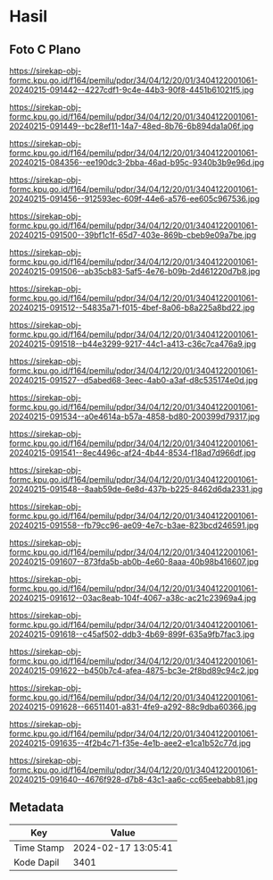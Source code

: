 # Hasil

## Foto C Plano

https://sirekap-obj-formc.kpu.go.id/f164/pemilu/pdpr/34/04/12/20/01/3404122001061-20240215-091442--4227cdf1-9c4e-44b3-90f8-4451b61021f5.jpg

https://sirekap-obj-formc.kpu.go.id/f164/pemilu/pdpr/34/04/12/20/01/3404122001061-20240215-091449--bc28ef11-14a7-48ed-8b76-6b894da1a06f.jpg

https://sirekap-obj-formc.kpu.go.id/f164/pemilu/pdpr/34/04/12/20/01/3404122001061-20240215-084356--ee190dc3-2bba-46ad-b95c-9340b3b9e96d.jpg

https://sirekap-obj-formc.kpu.go.id/f164/pemilu/pdpr/34/04/12/20/01/3404122001061-20240215-091456--912593ec-609f-44e6-a576-ee605c967536.jpg

https://sirekap-obj-formc.kpu.go.id/f164/pemilu/pdpr/34/04/12/20/01/3404122001061-20240215-091500--39bf1c1f-65d7-403e-869b-cbeb9e09a7be.jpg

https://sirekap-obj-formc.kpu.go.id/f164/pemilu/pdpr/34/04/12/20/01/3404122001061-20240215-091506--ab35cb83-5af5-4e76-b09b-2d461220d7b8.jpg

https://sirekap-obj-formc.kpu.go.id/f164/pemilu/pdpr/34/04/12/20/01/3404122001061-20240215-091512--54835a71-f015-4bef-8a06-b8a225a8bd22.jpg

https://sirekap-obj-formc.kpu.go.id/f164/pemilu/pdpr/34/04/12/20/01/3404122001061-20240215-091518--b44e3299-9217-44c1-a413-c36c7ca476a9.jpg

https://sirekap-obj-formc.kpu.go.id/f164/pemilu/pdpr/34/04/12/20/01/3404122001061-20240215-091527--d5abed68-3eec-4ab0-a3af-d8c535174e0d.jpg

https://sirekap-obj-formc.kpu.go.id/f164/pemilu/pdpr/34/04/12/20/01/3404122001061-20240215-091534--a0e4614a-b57a-4858-bd80-200399d79317.jpg

https://sirekap-obj-formc.kpu.go.id/f164/pemilu/pdpr/34/04/12/20/01/3404122001061-20240215-091541--8ec4496c-af24-4b44-8534-f18ad7d966df.jpg

https://sirekap-obj-formc.kpu.go.id/f164/pemilu/pdpr/34/04/12/20/01/3404122001061-20240215-091548--8aab59de-6e8d-437b-b225-8462d6da2331.jpg

https://sirekap-obj-formc.kpu.go.id/f164/pemilu/pdpr/34/04/12/20/01/3404122001061-20240215-091558--fb79cc96-ae09-4e7c-b3ae-823bcd246591.jpg

https://sirekap-obj-formc.kpu.go.id/f164/pemilu/pdpr/34/04/12/20/01/3404122001061-20240215-091607--873fda5b-ab0b-4e60-8aaa-40b98b416607.jpg

https://sirekap-obj-formc.kpu.go.id/f164/pemilu/pdpr/34/04/12/20/01/3404122001061-20240215-091612--03ac8eab-104f-4067-a38c-ac21c23969a4.jpg

https://sirekap-obj-formc.kpu.go.id/f164/pemilu/pdpr/34/04/12/20/01/3404122001061-20240215-091618--c45af502-ddb3-4b69-899f-635a9fb7fac3.jpg

https://sirekap-obj-formc.kpu.go.id/f164/pemilu/pdpr/34/04/12/20/01/3404122001061-20240215-091622--b450b7c4-afea-4875-bc3e-2f8bd89c94c2.jpg

https://sirekap-obj-formc.kpu.go.id/f164/pemilu/pdpr/34/04/12/20/01/3404122001061-20240215-091628--66511401-a831-4fe9-a292-88c9dba60366.jpg

https://sirekap-obj-formc.kpu.go.id/f164/pemilu/pdpr/34/04/12/20/01/3404122001061-20240215-091635--4f2b4c71-f35e-4e1b-aee2-e1ca1b52c77d.jpg

https://sirekap-obj-formc.kpu.go.id/f164/pemilu/pdpr/34/04/12/20/01/3404122001061-20240215-091640--4676f928-d7b8-43c1-aa6c-cc65eebabb81.jpg


## Metadata

| Key        | Value               |
| ---------- | ------------------- |
| Time Stamp | 2024-02-17 13:05:41 |
| Kode Dapil | 3401                |



